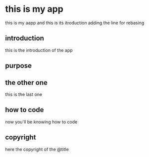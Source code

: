 # this is my app
this is my aapp and this is its itroduction
adding the line for rebasing

## introduction
this is the introduction of the app

## purpose

## the other one
this is the last one

## how to code
now you'll be knowing how to code

## copyright
here the copyright of the @title
